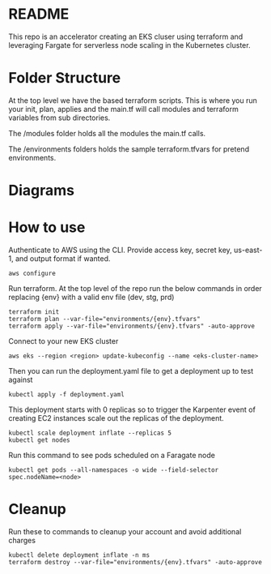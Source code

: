 # README #

This repo is an accelerator creating an EKS cluser using terraform and leveraging Fargate for serverless node scaling in the Kubernetes cluster.

# Folder Structure #

At the top level we have the based terraform scripts. This is where you run your init, plan, applies and the main.tf will call modules and terraform variables from sub directories.

The /modules folder holds all the modules the main.tf calls.

The /environments folders holds the sample terraform.tfvars for pretend environments.

# Diagrams #

# How to use #

Authenticate to AWS using the CLI. Provide access key, secret key, us-east-1, and output format if wanted.

```
aws configure
```

Run terraform. At the top level of the repo run the below commands in order replacing {env} with a valid env file (dev, stg, prd)

```
terraform init
terraform plan --var-file="environments/{env}.tfvars"
terraform apply --var-file="environments/{env}.tfvars" -auto-approve
```

Connect to your new EKS cluster

```
aws eks --region <region> update-kubeconfig --name <eks-cluster-name>
```

Then you can run the deployment.yaml file to get a deployment up to test against

```
kubectl apply -f deployment.yaml
```

This deployment starts with 0 replicas so to trigger the Karpenter event of creating EC2 instances scale out the replicas of the deployment.

```
kubectl scale deployment inflate --replicas 5
kubectl get nodes
```

Run this command to see pods scheduled on a Faragate node

```
kubectl get pods --all-namespaces -o wide --field-selector spec.nodeName=<node>
```

# Cleanup #

Run these to commands to cleanup your account and avoid additional charges

```
kubectl delete deployment inflate -n ms
terraform destroy --var-file="environments/{env}.tfvars" -auto-approve
```